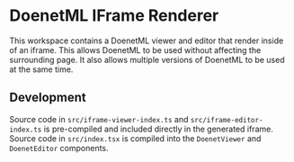 # DoenetML IFrame Renderer

This workspace contains a DoenetML viewer and editor that render inside of an iframe.
This allows DoenetML to be used without affecting the surrounding page.
It also allows multiple versions of DoenetML to be used at the same time.

## Development

Source code in `src/iframe-viewer-index.ts` and `src/iframe-editor-index.ts`
is pre-compiled and included directly in the generated iframe.
Source code in `src/index.tsx` is compiled into the `DoenetViewer` and `DoenetEditor` components.
